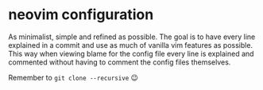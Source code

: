 # neovim configuration

As minimalist, simple and refined as possible. The goal is to have every line explained in a commit and use as much of vanilla vim features as possible. This way when viewing blame for the config file every line is explained and commented without having to comment the config files themselves.  

Remember to `git clone --recursive` :wink:
